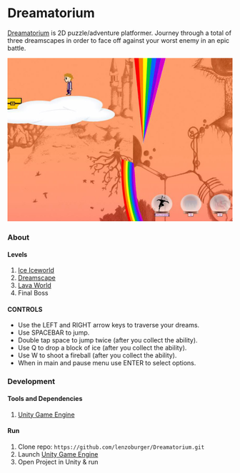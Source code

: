 # Dreamatorium
[Dreamatorium](http://www.cs.otago.ac.nz/cosc360/game-projects-dreamatorium.php/#unityPlayer) is 2D puzzle/adventure platformer. Journey through a total of three dreamscapes in order to face off against your worst enemy in an epic battle.

![alt text](Assets/Snapshots/Dreamscape.jpg)

### About

#### Levels
1. [Ice Iceworld](Assets/Snapshots/IceWorld.jpg)
2. [Dreamscape](Assets/Snapshots/Dreamscape.jpg)
3. [Lava World](Assets/Snapshots/LavaWorld.jpg)
4. Final Boss

#### CONTROLS
* Use the LEFT and RIGHT arrow keys to traverse your dreams.
* Use SPACEBAR to jump.
* Double tap space to jump twice (after you collect the ability).
* Use Q to drop a block of ice (after you collect the ability).
* Use W to shoot a fireball (after you collect the ability).
* When in main and pause menu use ENTER to select options.


### Development
#### Tools and Dependencies
1. [Unity Game Engine](https://store.unity.com/download-nuo)
#### Run
1. Clone repo: `https://github.com/lenzoburger/Dreamatorium.git`
2. Launch [Unity Game Engine](https://store.unity.com/download-nuo)
3. Open Project in Unity & run
